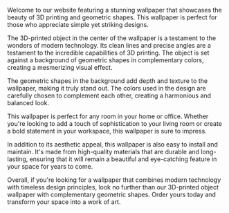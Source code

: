 <!--
Write me content for website with wallpaper "A wallpaper with a simple graphic of a 3D-printed object, against a background of geometric shapes in complementary colors."
-->

<!--font:Poppins-->

Welcome to our website featuring a stunning wallpaper that showcases the beauty of 3D printing and geometric shapes. This wallpaper is perfect for those who appreciate simple yet striking designs.

The 3D-printed object in the center of the wallpaper is a testament to the wonders of modern technology. Its clean lines and precise angles are a testament to the incredible capabilities of 3D printing. The object is set against a background of geometric shapes in complementary colors, creating a mesmerizing visual effect.

The geometric shapes in the background add depth and texture to the wallpaper, making it truly stand out. The colors used in the design are carefully chosen to complement each other, creating a harmonious and balanced look.

This wallpaper is perfect for any room in your home or office. Whether you're looking to add a touch of sophistication to your living room or create a bold statement in your workspace, this wallpaper is sure to impress.

In addition to its aesthetic appeal, this wallpaper is also easy to install and maintain. It's made from high-quality materials that are durable and long-lasting, ensuring that it will remain a beautiful and eye-catching feature in your space for years to come.

Overall, if you're looking for a wallpaper that combines modern technology with timeless design principles, look no further than our 3D-printed object wallpaper with complementary geometric shapes. Order yours today and transform your space into a work of art.
